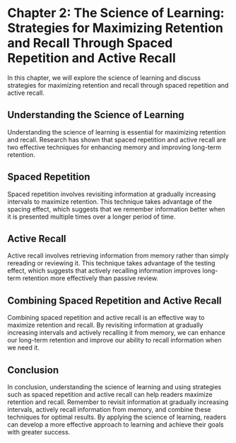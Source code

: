 Chapter 2: The Science of Learning: Strategies for Maximizing Retention and Recall Through Spaced Repetition and Active Recall
==============================================================================================================================

In this chapter, we will explore the science of learning and discuss strategies for maximizing retention and recall through spaced repetition and active recall.

Understanding the Science of Learning
-------------------------------------

Understanding the science of learning is essential for maximizing retention and recall. Research has shown that spaced repetition and active recall are two effective techniques for enhancing memory and improving long-term retention.

Spaced Repetition
-----------------

Spaced repetition involves revisiting information at gradually increasing intervals to maximize retention. This technique takes advantage of the spacing effect, which suggests that we remember information better when it is presented multiple times over a longer period of time.

Active Recall
-------------

Active recall involves retrieving information from memory rather than simply rereading or reviewing it. This technique takes advantage of the testing effect, which suggests that actively recalling information improves long-term retention more effectively than passive review.

Combining Spaced Repetition and Active Recall
---------------------------------------------

Combining spaced repetition and active recall is an effective way to maximize retention and recall. By revisiting information at gradually increasing intervals and actively recalling it from memory, we can enhance our long-term retention and improve our ability to recall information when we need it.

Conclusion
----------

In conclusion, understanding the science of learning and using strategies such as spaced repetition and active recall can help readers maximize retention and recall. Remember to revisit information at gradually increasing intervals, actively recall information from memory, and combine these techniques for optimal results. By applying the science of learning, readers can develop a more effective approach to learning and achieve their goals with greater success.
